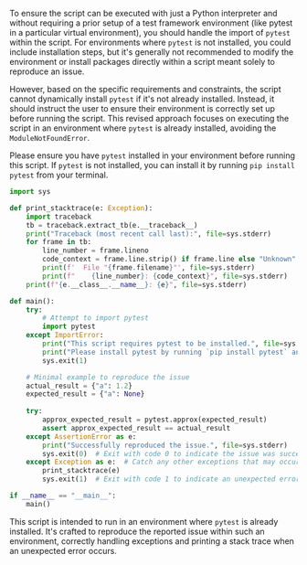 To ensure the script can be executed with just a Python interpreter and without requiring a prior setup of a test framework environment (like pytest in a particular virtual environment), you should handle the import of `pytest` within the script. For environments where `pytest` is not installed, you could include installation steps, but it's generally not recommended to modify the environment or install packages directly within a script meant solely to reproduce an issue.

However, based on the specific requirements and constraints, the script cannot dynamically install `pytest` if it's not already installed. Instead, it should instruct the user to ensure their environment is correctly set up before running the script. This revised approach focuses on executing the script in an environment where `pytest` is already installed, avoiding the `ModuleNotFoundError`.

Please ensure you have `pytest` installed in your environment before running this script. If `pytest` is not installed, you can install it by running `pip install pytest` from your terminal.

```python
import sys

def print_stacktrace(e: Exception):
    import traceback
    tb = traceback.extract_tb(e.__traceback__)
    print("Traceback (most recent call last):", file=sys.stderr)
    for frame in tb:
        line_number = frame.lineno
        code_context = frame.line.strip() if frame.line else "Unknown"
        print(f'  File "{frame.filename}"', file=sys.stderr)
        print(f"    {line_number}: {code_context}", file=sys.stderr)
    print(f"{e.__class__.__name__}: {e}", file=sys.stderr)

def main():
    try:
        # Attempt to import pytest
        import pytest
    except ImportError:
        print("This script requires pytest to be installed.", file=sys.stderr)
        print("Please install pytest by running `pip install pytest` and then re-run this script.", file=sys.stderr)
        sys.exit(1)

    # Minimal example to reproduce the issue
    actual_result = {"a": 1.2}
    expected_result = {"a": None}
    
    try:
        approx_expected_result = pytest.approx(expected_result)
        assert approx_expected_result == actual_result
    except AssertionError as e:
        print("Successfully reproduced the issue.", file=sys.stderr)
        sys.exit(0)  # Exit with code 0 to indicate the issue was successfully reproduced
    except Exception as e:  # Catch any other exceptions that may occur
        print_stacktrace(e)
        sys.exit(1)  # Exit with code 1 to indicate an unexpected error occurred

if __name__ == "__main__":
    main()
```

This script is intended to run in an environment where `pytest` is already installed. It's crafted to reproduce the reported issue within such an environment, correctly handling exceptions and printing a stack trace when an unexpected error occurs.